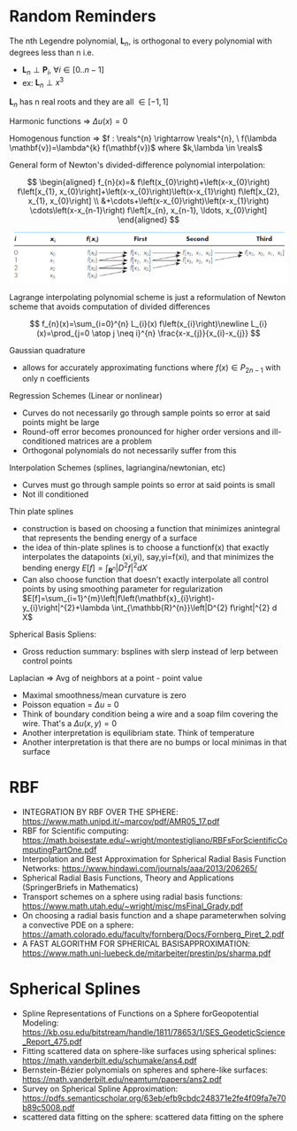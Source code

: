 # Random Reminders

The nth Legendre polynomial, $\boldsymbol{L}_{n}$, is orthogonal to every polynomial with degrees less than n i.e.

- $\boldsymbol{L}_{n} \perp \boldsymbol{P}_{i}, \ \forall i\in [0..n-1]$
- ex: $\boldsymbol{L}_{n} \perp x^{3}$

$\boldsymbol{L}_{n}$ has n real roots and they are all $\in [-1,1]$

Harmonic functions => $\Delta u(x) = 0$

Homogenous function => $f : \reals^{n} \rightarrow \reals^{n}, \ f(\lambda \mathbf{v})=\lambda^{k} f(\mathbf{v})$ where $k,\lambda \in \reals$

General form of Newton's divided-difference polynomial interpolation:

$$
\begin{aligned} f_{n}(x)=& f\left(x_{0}\right)+\left(x-x_{0}\right) f\left[x_{1}, x_{0}\right]+\left(x-x_{0}\right)\left(x-x_{1}\right) f\left[x_{2}, x_{1}, x_{0}\right] \\ &+\cdots+\left(x-x_{0}\right)\left(x-x_{1}\right) \cdots\left(x-x_{n-1}\right) f\left[x_{n}, x_{n-1}, \ldots, x_{0}\right] \end{aligned}
$$

![](../assets/newton-interp-visualization.png)

Lagrange interpolating polynomial scheme is just a reformulation of Newton scheme that avoids computation of divided differences

$$
f_{n}(x)=\sum_{i=0}^{n} L_{i}(x) f\left(x_{i}\right)\newline
L_{i}(x)=\prod_{j=0 \atop j \neq i}^{n} \frac{x-x_{j}}{x_{i}-x_{j}}
$$

Gaussian quadrature

- allows for accurately approximating functions where $f(x) \in P_{2n-1}$ with only n coefficients

Regression Schemes (Linear or nonlinear)

- Curves do not necessarily go through sample points so error at said points might be large
- Round-off error becomes pronounced for higher order versions and ill-conditioned matrices are a problem
- Orthogonal polynomials do not necessarily suffer from this

Interpolation Schemes (splines, lagriangina/newtonian, etc)

- Curves must go through sample points so error at said points is small
- Not ill conditioned

Thin plate splines

- construction is based on choosing a function that minimizes anintegral that represents the bending energy of a surface
- the idea of thin-plate splines is to choose a functionf(x) that exactly interpolates the datapoints (xi,yi), say,yi=f(xi), and that minimizes the bending energy
  $E[f]=\int_{\mathbf{R}^{n}}\left|D^{2} f\right|^{2} d X$
- Can also choose function that doesn't exactly interpolate all control points by using smoothing parameter for regularization
  $E[f]=\sum_{i=1}^{m}\left|f\left(\mathbf{x}_{i}\right)-y_{i}\right|^{2}+\lambda \int_{\mathbb{R}^{n}}\left|D^{2} f\right|^{2} d X$

Spherical Basis Spliens:

- Gross reduction summary: bsplines with slerp instead of lerp between control points

Laplacian => Avg of neighbors at a point - point value

- Maximal smoothness/mean curvature is zero
- Poisson equation = $\Delta u$ = 0
- Think of boundary condition being a wire and a soap film covering the wire.
  That's a $\Delta u(x,y) = 0$
- Another interpretation is equilibriam state. Think of temperature
- Another interpretation is that there are no bumps or local minimas in that surface

# RBF

- INTEGRATION BY RBF OVER THE SPHERE: <https://www.math.unipd.it/~marcov/pdf/AMR05_17.pdf>
- RBF for Scientific computing: <https://math.boisestate.edu/~wright/montestigliano/RBFsForScientificComputingPartOne.pdf>
- Interpolation and Best Approximation for Spherical Radial Basis Function Networks: <https://www.hindawi.com/journals/aaa/2013/206265/>
- Spherical Radial Basis Functions, Theory and Applications (SpringerBriefs in Mathematics)
- Transport schemes on a sphere using radial basis functions: <https://www.math.utah.edu/~wright/misc/msFinal_Grady.pdf>
- On choosing a radial basis function and a shape parameterwhen solving a convective PDE on a sphere: <https://amath.colorado.edu/faculty/fornberg/Docs/Fornberg_Piret_2.pdf>
- A FAST ALGORITHM FOR SPHERICAL BASISAPPROXIMATION: <https://www.math.uni-luebeck.de/mitarbeiter/prestin/ps/sharma.pdf>

# Spherical Splines

- Spline Representations of Functions on a Sphere forGeopotential Modeling: <https://kb.osu.edu/bitstream/handle/1811/78653/1/SES_GeodeticScience_Report_475.pdf>
- Fitting scattered data on sphere-like surfaces using spherical splines: <https://math.vanderbilt.edu/schumake/ans4.pdf>
- Bernstein-Bézier polynomials on spheres and sphere-like surfaces: <https://math.vanderbilt.edu/neamtum/papers/ans2.pdf>
- Survey on Spherical Spline Approximation: <https://pdfs.semanticscholar.org/63eb/efb9cbdc248371e2fe4f09fa7e70b89c5008.pdf>
- scattered data fitting on the sphere: scattered data fitting on the sphere
